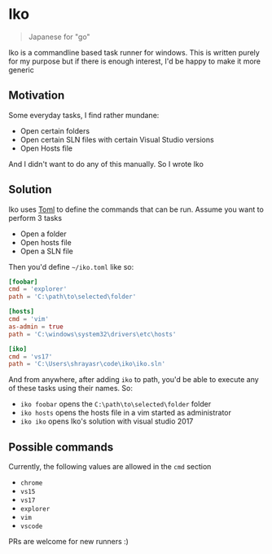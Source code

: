 # Iko
> Japanese for "go"

Iko is a commandline based task runner for windows. This is written purely for
my purpose but if there is enough interest, I'd be happy to make it more
generic

## Motivation

Some everyday tasks, I find rather mundane:

- Open certain folders
- Open certain SLN files with certain Visual Studio versions
- Open Hosts file

And I didn't want to do any of this manually. So I wrote Iko

## Solution

Iko uses [Toml](https://github.com/toml-lang/toml) to define the commands that can be run. Assume you want to
perform 3 tasks

- Open a folder
- Open hosts file
- Open a SLN file

Then you'd define `~/iko.toml` like so:

```toml
[foobar]
cmd = 'explorer'
path = 'C:\path\to\selected\folder'

[hosts]
cmd = 'vim'
as-admin = true
path = 'C:\windows\system32\drivers\etc\hosts'

[iko]
cmd = 'vs17'
path = 'C:\Users\shrayasr\code\iko\iko.sln'
```

And from anywhere, after adding `iko` to path, you'd be able to execute any of
these tasks using their names. So:

- `iko foobar` opens the `C:\path\to\selected\folder` folder
- `iko hosts` opens the hosts file in a vim started as administrator
- `iko iko` opens Iko's solution with visual studio 2017

## Possible commands

Currently, the following values are allowed in the `cmd` section

- `chrome`
- `vs15`
- `vs17`
- `explorer`
- `vim`
- `vscode`

PRs are welcome for new runners :) 
